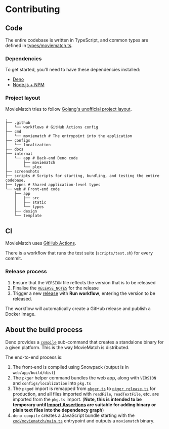 # Contributing

## Code

The entire codebase is written in TypeScript, and common types are defined in
[types/moviematch.ts](types/moviematch.ts).

### Dependencies

To get started, you'll need to have these dependencies installed:

- [Deno](https://deno.land)
- [Node.js + NPM](https://nodejs.org/en/)

### Project layout

MovieMatch tries to follow
[Golang's unofficial project layout](https://github.com/golang-standards/project-layout).

```
.
├── .github
│   └── workflows # GitHub Actions config
├── cmd
│   └── moviematch # The entrypoint into the application
├── configs
│   └── localization
├── docs
├── internal
│   └── app # Back-end Deno code
│       ├── moviematch
│       └── plex
├── screenshots
├── scripts # Scripts for starting, bundling, and testing the entire codebase.
├── types # Shared application-level types
└── web # Front-end code
    ├── app
    │   ├── src
    │   ├── static
    │   └── types
    ├── design
    └── template
```

## CI

MovieMatch uses [GitHub Actions](https://github.com/features/actions).

There is a workflow that runs the test suite (`scripts/test.sh`) for every
commit.

### Release process

1. Ensure that the `VERSION` file reflects the version that is to be released
2. Finalise the [`RELEASE_NOTES`](./RELEASE_NOTES.markdown) for the release
3. Trigger a new
   [release](https://github.com/LukeChannings/moviematch/actions/workflows/release.yaml)
   with **Run workflow**, entering the version to be released.

The workflow will automatically create a GitHub release and publish a Docker
image.

## About the build process

Deno provides a [`compile`](https://deno.land/manual@v1.8.2/tools/compiler)
sub-command that creates a standalone binary for a given platform. This is the
way MovieMatch is distributed.

The end-to-end process is:

1. The front-end is compiled using Snowpack (output is in `web/app/build/dist`)
2. The `pkger` helper command bundles the web app, along with `VERSION` and
   `configs/localization` into `pkg.ts`
3. The `pkged` import is remapped from
   [`pkger.ts`](https://github.com/LukeChannings/moviematch/blob/main/internal/app/moviematch/util/pkger.ts)
   to
   [`pkger_release.ts`](https://github.com/LukeChannings/moviematch/blob/main/internal/app/moviematch/util/pkger_release.ts)
   for production, and all files imported with `readFile`, `readTextFile`, etc.
   are imported from the `pkg.ts` import. (**Note, this is intended to be
   temporary until
   [Import Assertions](https://github.com/denoland/deno/issues/7623) are
   suitable for adding binary or plain text files into the dependency graph**)
4. `deno compile` creates a JavaScript bundle starting with the
   [`cmd/moviematch/main.ts`](https://github.com/LukeChannings/moviematch/blob/main/cmd/moviematch/main.ts)
   entrypoint and outputs a `moviematch` binary.
